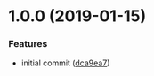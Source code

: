 <a name="1.0.0"></a>
# 1.0.0 (2019-01-15)


### Features

* initial commit ([dca9ea7](https://github.com/lddubeau/fetchiest/commit/dca9ea7))



